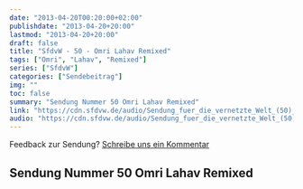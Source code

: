 ```yaml
---
date: "2013-04-20T00:20:00+02:00"
publishdate: "2013-04-20+20:00"
lastmod: "2013-04-20+20:00"
draft: false
title: "SfdvW - 50 - Omri Lahav Remixed"
tags: ["Omri", "Lahav", "Remixed"]
series: ["SfdvW"]
categories: ["Sendebeitrag"]
img: ""
toc: false
summary: "Sendung Nummer 50 Omri Lahav Remixed"
link: "https://cdn.sfdvw.de/audio/Sendung_fuer_die_vernetzte_Welt_(50)_2013_04_20_Omri_Lahav_Remixed.mp3"
audio: "https://cdn.sfdvw.de/audio/Sendung_fuer_die_vernetzte_Welt_(50)_2013_04_20_Omri_Lahav_Remixed.mp3"
---
```


<div align="center" id="example"></div>
<script src="https://cdn.podlove.org/web-player/embed.js"></script>

Feedback zur Sendung?
[Schreibe uns ein Kommentar](mailto:SfdvW@radiocorax.de)

## Sendung Nummer 50 Omri Lahav Remixed

<script>
  podlovePlayer('#example', '/blog/sfdvw50.json');
</script>
